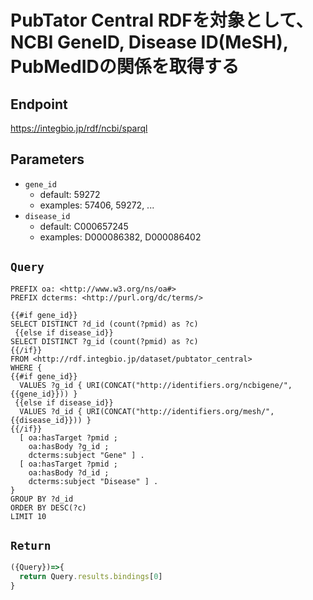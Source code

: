 # PubTator Central RDFを対象として、NCBI GeneID, Disease ID(MeSH), PubMedIDの関係を取得する

## Endpoint

https://integbio.jp/rdf/ncbi/sparql

## Parameters

* `gene_id`
  * default: 59272
  * examples: 57406, 59272, ...
* `disease_id`
  * default: C000657245
  * examples: D000086382, D000086402

## `Query`

```sparql
PREFIX oa: <http://www.w3.org/ns/oa#>
PREFIX dcterms: <http://purl.org/dc/terms/>

{{#if gene_id}}
SELECT DISTINCT ?d_id (count(?pmid) as ?c)
 {{else if disease_id}}
SELECT DISTINCT ?g_id (count(?pmid) as ?c)
{{/if}}
FROM <http://rdf.integbio.jp/dataset/pubtator_central>
WHERE {
{{#if gene_id}}
  VALUES ?g_id { URI(CONCAT("http://identifiers.org/ncbigene/",{{gene_id}})) }
 {{else if disease_id}}
  VALUES ?d_id { URI(CONCAT("http://identifiers.org/mesh/",{{disease_id}})) }
{{/if}}
  [ oa:hasTarget ?pmid ;
    oa:hasBody ?g_id ;
    dcterms:subject "Gene" ] .
  [ oa:hasTarget ?pmid ;
    oa:hasBody ?d_id ;
    dcterms:subject "Disease" ] .
}
GROUP BY ?d_id
ORDER BY DESC(?c)
LIMIT 10
```

## `Return`

```javascript
({Query})=>{
  return Query.results.bindings[0]
}